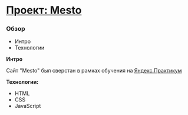 # [Проект: Mesto](https://vaneksamoylov.github.io/mesto/)

### Обзор
* Интро
* Технологии

**Интро**

Сайт "Mesto" был сверстан в рамках обучения на [Яндекс.Практикум](https://practicum.yandex.ru/web/)

**Технологии:**
* HTML
* CSS
* JavaScript

